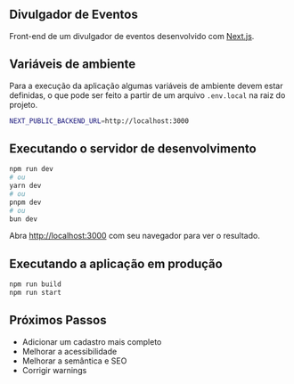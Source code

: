 ## Divulgador de Eventos

Front-end de um divulgador de eventos desenvolvido com [Next.js](https://nextjs.org/).

## Variáveis de ambiente

Para a execução da aplicação algumas variáveis de ambiente devem estar definidas, o que pode ser feito a partir de um arquivo `.env.local` na raiz do projeto.

```bash
NEXT_PUBLIC_BACKEND_URL=http://localhost:3000
```

## Executando o servidor de desenvolvimento

```bash
npm run dev
# ou
yarn dev
# ou
pnpm dev
# ou
bun dev
```

Abra [http://localhost:3000](http://localhost:3000) com seu navegador para ver o resultado.

## Executando a aplicação em produção

```bash
npm run build
npm run start
```

## Próximos Passos

- Adicionar um cadastro mais completo
- Melhorar a acessibilidade
- Melhorar a semântica e SEO
- Corrigir warnings
